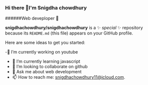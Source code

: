 ### Hi there 👋I'm Snigdha chowdhury
######Web deveploper  👋

**snigdhachowdhury/snigdhachowdhury** is a ✨ _special_ ✨ repository because its `README.md` (this file) appears on your GitHub profile.

Here are some ideas to get you started:

-🔭 I’m currently working on youtube
- 🌱 I’m currently learning javascript
- 👯 I’m looking to collaborate on github
- 💬 Ask me about web development
- 📫 How to reach me: snigdhachowdhury11@icloud.com.

